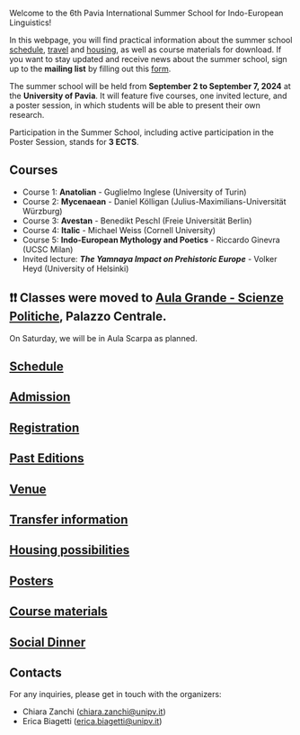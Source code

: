 Welcome to the 6th Pavia International Summer School for Indo-European Linguistics!

In this webpage, you will find practical information about the summer school [schedule](schedule.md), [travel](getting_to_pv.md) and [housing](housing.md), as well as course materials for download.
If you want to stay updated and receive news about the summer school, sign up to the **mailing list** by filling out this [form](https://forms.gle/2NhkVYcjGFwPLg546).

The summer school will be held from **September 2 to September 7, 2024** at the **University of Pavia**. It will feature five courses, one invited lecture, and a poster session, in which students will be able to present their own research.

Participation in the Summer School, including active participation in the Poster Session, stands for **3 ECTS**.

## Courses

- Course 1: **Anatolian** - Guglielmo Inglese (University of Turin)
- Course 2: **Mycenaean** - Daniel Kölligan (Julius-Maximilians-Universität Würzburg)
- Course 3: **Avestan** - Benedikt Peschl (Freie Universität Berlin)
- Course 4: **Italic** - Michael Weiss (Cornell University)
- Course 5: **Indo-European Mythology and Poetics** - Riccardo Ginevra (UCSC Milan)
- Invited lecture: ***The Yamnaya Impact on Prehistoric Europe*** - Volker Heyd (University of Helsinki)

## ❗️❗️ Classes were moved to [Aula Grande - Scienze Politiche](aula_grande.pdf), Palazzo Centrale.
On Saturday, we will be in Aula Scarpa as planned.

## [Schedule](schedule.md)
## [Admission](admission.md)
## [Registration](registration.md)
## [Past Editions](http://indoeuropean.wikidot.com/)
## [Venue](venue.md)
## [Transfer information](getting_to_pv.md)
## [Housing possibilities](housing.md)
## [Posters](posters.md)
## [Course materials](materials.md)
## [Social Dinner](dinner.md) 

## Contacts
For any inquiries, please get in touch with the organizers:
- Chiara Zanchi (chiara.zanchi@unipv.it)
- Erica Biagetti (erica.biagetti@unipv.it)
